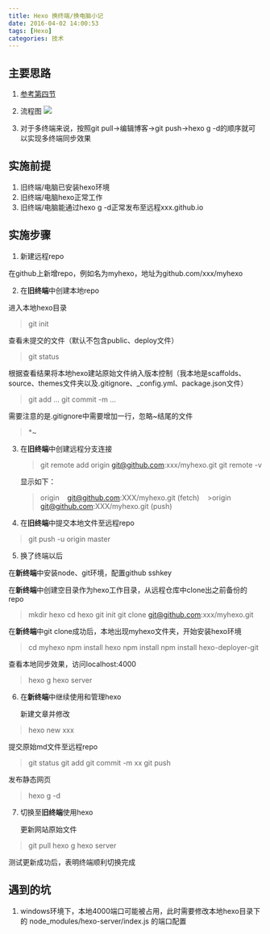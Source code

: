 ```yaml
---
title: Hexo 换终端/换电脑小记
date: 2016-04-02 14:00:53
tags: [Hexo]
categories: 技术
---
```

## 主要思路
1. [参考第四节](http://crazymilk.github.io/2015/12/28/GitHub-Pages-Hexo%E6%90%AD%E5%BB%BA%E5%8D%9A%E5%AE%A2/#more)
2. 流程图
![](http://7xshxx.com2.z0.glb.clouddn.com/hexo_process.png)

3. 对于多终端来说，按照git pull->编辑博客->git push->hexo g -d的顺序就可以实现多终端同步效果

<!--more-->

## 实施前提

1. 旧终端/电脑已安装hexo环境
2. 旧终端/电脑hexo正常工作
3. 旧终端/电脑能通过hexo g -d正常发布至远程xxx.github.io

## 实施步骤


1. 新建远程repo

 在github上新增repo，例如名为myhexo，地址为github.com/xxx/myhexo

2. 在**旧终端**中创建本地repo
 
 进入本地hexo目录

   > git init

 查看未提交的文件（默认不包含public、deploy文件）

   >git status

  根据查看结果将本地hexo建站原始文件纳入版本控制（我本地是scaffolds、source、themes文件夹以及.gitignore、_config.yml、package.json文件）

   >git add ...
   >git commit -m ...
  
  需要注意的是.gitignore中需要增加一行，忽略~结尾的文件
   
  > *~
 
3. 在**旧终端**中创建远程分支连接

   >git remote add origin git@github.com:xxx/myhexo.git
   >git remote -v 
   
   显示如下：
   >origin    git@github.com:XXX/myhexo.git (fetch)
   >origin    git@github.com:XXX/myhexo.git (push)
   
4. 在**旧终端**中提交本地文件至远程repo

  >git push -u origin master

5. 换了终端以后

  在**新终端**中安装node、git环境，配置github sshkey
 
  在**新终端**中创建空目录作为hexo工作目录，从远程仓库中clone出之前备份的repo
  
  > mkdir hexo
  > cd hexo
  > git init
  > git clone git@github.com:xxx/myhexo.git

  在**新终端**中git clone成功后，本地出现myhexo文件夹，开始安装hexo环境
   
  > cd myhexo
  > npm install hexo
  > npm install
  > npm install hexo-deployer-git

  查看本地同步效果，访问localhost:4000
  
  > hexo g
  > hexo server

6. 在**新终端**中继续使用和管理hexo
    
   新建文章并修改
  
 > hexo new xxx
   
   提交原始md文件至远程repo
 
 > git status
 > git add
 > git commit -m xx
 > git push
 
   发布静态网页
 
  > hexo g -d

7. 切换至**旧终端**使用hexo

   更新网站原始文件

 > git pull
 > hexo g
 > hexo server

  测试更新成功后，表明终端顺利切换完成

  
## 遇到的坑
1. windows环境下，本地4000端口可能被占用，此时需要修改本地hexo目录下的
node_modules/hexo-server/index.js 的端口配置
